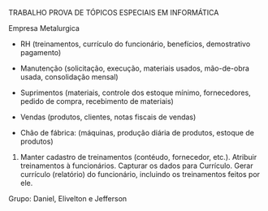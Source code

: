 TRABALHO PROVA DE TÓPICOS ESPECIAIS EM INFORMÁTICA

Empresa Metalurgica

- RH (treinamentos, currículo do funcionário, benefícios, demostrativo pagamento)

- Manutenção (solicitação, execução, materiais usados, mão-de-obra usada, consolidação mensal) 

- Suprimentos (materiais, controle dos estoque mínimo, fornecedores, pedido de compra, recebimento de materiais) 

- Vendas (produtos, clientes, notas fiscais de vendas)

- Chão de fábrica: (máquinas, produção diária de produtos, estoque de produtos)

1) Manter cadastro de treinamentos (contéudo, fornecedor, etc.). Atribuir treinamentos à funcionários. Capturar os dados para Currículo. Gerar currículo (relatório) do funcionário, incluindo os treinamentos feitos por ele.

Grupo:
Daniel,
Elivelton e
Jefferson
